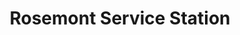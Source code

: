 ---
title: "Rosemont Service Station"
url: /frederick/rosemont-service-station/
shop: car repair
---